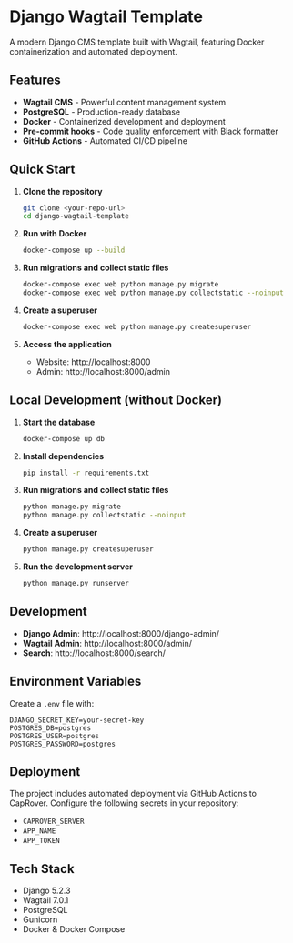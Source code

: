 # Django Wagtail Template

A modern Django CMS template built with Wagtail, featuring Docker containerization and automated deployment.

## Features

- **Wagtail CMS** - Powerful content management system
- **PostgreSQL** - Production-ready database
- **Docker** - Containerized development and deployment
- **Pre-commit hooks** - Code quality enforcement with Black formatter
- **GitHub Actions** - Automated CI/CD pipeline

## Quick Start

1. **Clone the repository**
   ```bash
   git clone <your-repo-url>
   cd django-wagtail-template
   ```

2. **Run with Docker**
   ```bash
   docker-compose up --build
   ```

3. **Run migrations and collect static files**
   ```bash
   docker-compose exec web python manage.py migrate
   docker-compose exec web python manage.py collectstatic --noinput
   ```

4. **Create a superuser**
   ```bash
   docker-compose exec web python manage.py createsuperuser
   ```

5. **Access the application**
   - Website: http://localhost:8000
   - Admin: http://localhost:8000/admin

## Local Development (without Docker)

1. **Start the database**
   ```bash
   docker-compose up db
   ```

2. **Install dependencies**
   ```bash
   pip install -r requirements.txt
   ```

3. **Run migrations and collect static files**
   ```bash
   python manage.py migrate
   python manage.py collectstatic --noinput
   ```

4. **Create a superuser**
   ```bash
   python manage.py createsuperuser
   ```

5. **Run the development server**
   ```bash
   python manage.py runserver
   ```

## Development

- **Django Admin**: http://localhost:8000/django-admin/
- **Wagtail Admin**: http://localhost:8000/admin/
- **Search**: http://localhost:8000/search/

## Environment Variables

Create a `.env` file with:
```env
DJANGO_SECRET_KEY=your-secret-key
POSTGRES_DB=postgres
POSTGRES_USER=postgres
POSTGRES_PASSWORD=postgres
```

## Deployment

The project includes automated deployment via GitHub Actions to CapRover. Configure the following secrets in your repository:

- `CAPROVER_SERVER`
- `APP_NAME`
- `APP_TOKEN`

## Tech Stack

- Django 5.2.3
- Wagtail 7.0.1
- PostgreSQL
- Gunicorn
- Docker & Docker Compose
